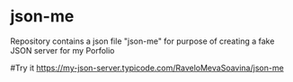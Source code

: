 # json-me
Repository contains a json file "json-me" for purpose of creating a fake JSON server for my Porfolio

#Try it
https://my-json-server.typicode.com/RaveloMevaSoavina/json-me
